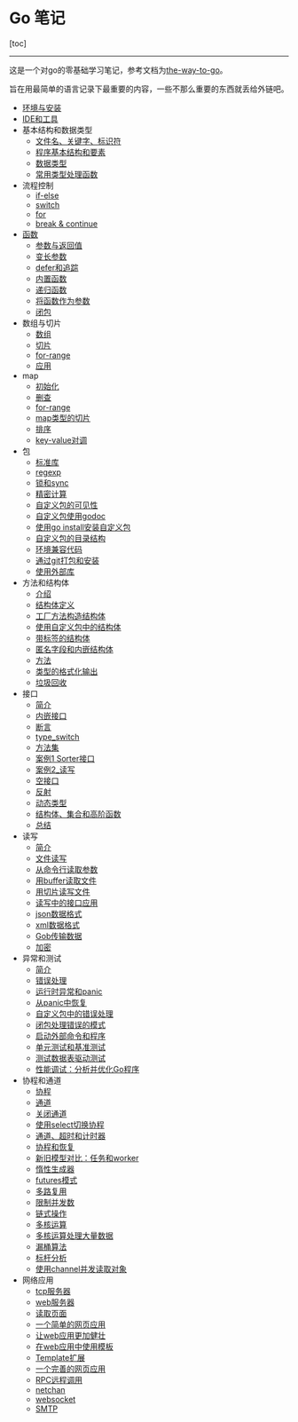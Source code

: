 # Go 笔记

[toc]

---

这是一个对go的零基础学习笔记，参考文档为[the-way-to-go](https://learnku.com/docs/the-way-to-go)。

旨在用最简单的语言记录下最重要的内容，一些不那么重要的东西就丢给外链吧。


- [环境与安装](doc/01_环境与安装.md)
- [IDE和工具](doc/02_IDE和工具.md)
- 基本结构和数据类型
  - [文件名、关键字、标识符](doc/03_基本结构和数据类型/03.01_文件名、关键字、标识符.md)
  - [程序基本结构和要素](doc/03_基本结构和数据类型/03.02_程序基本结构和要素.md)
  - [数据类型](doc/03_基本结构和数据类型/03.03_数据类型.md)
  - [常用类型处理函数](doc/03_基本结构和数据类型/03.05_常用类型处理函数.md)
- 流程控制
  - [if-else](doc/04_流程控制/04.01_if-else.md)
  - [switch](doc/04_流程控制/04.02_switch.md)
  - [for](doc/04_流程控制/04.03_for.md)
  - [break & continue](doc/04_流程控制/04.04_break&continue.md)
- [函数](doc/05_函数/05_func.md)
  - [参数与返回值](doc/05_函数/05.01_参数与返回值.md)
  - [变长参数](doc/05_函数/05.02_变长参数.md)
  - [defer和追踪](doc/05_函数/05.03_defer和追踪.md)
  - [内置函数](doc/05_函数/05.04_内置函数.md)
  - [递归函数](doc/05_函数/05.05_递归函数.md)
  - [将函数作为参数](doc/05_函数/05.06_将函数作为参数.md)
  - [闭包](doc/05_函数/05.07_闭包.md)
- 数组与切片
  - [数组](doc/06_数组与切片/06.01_数组.md)
  - [切片](doc/06_数组与切片/06.02_切片.md)
  - [for-range](doc/06_数组与切片/06.03_for-range.md)
  - [应用](doc/06_数组与切片/06.04_应用.md)
- map
  - [初始化](doc/07_map/07.01_初始化.md)
  - [删查](doc/07_map/07.02_删查.md)
  - [for-range](doc/07_map/07.03_for-range.md)
  - [map类型的切片](doc/07_map/07.04_map类型的切片.md)
  - [排序](doc/07_map/07.05_map排序.md)
  - [key-value对调](key-doc/07_map/07.06_key-value对调.md)
- 包
  - [标准库](./doc/08_包/08.01_标准库.md)
  - [regexp](./doc/08_包/08.02_regexp.md)
  - [锁和sync](./doc/08_包/08.03_锁和sync.md)
  - [精密计算](./doc/08_包/08.04_精密计算.md)
  - [自定义包的可见性](./doc/08_包/08.05_自定义包的可见性.md)
  - [自定义包使用godoc](./doc/08_包/08.06_自定义包使用godoc.md)
  - [使用go install安装自定义包](./doc/08_包/08.07_使用go%20install安装自定义包.md)
  - [自定义包的目录结构](./doc/08_包/08.08_自定义包的目录结构.md)
  - [环境兼容代码](./doc/08_包/08.09_环境兼容代码.md)
  - [通过git打包和安装](./doc/08_包/08.10_通过git打包和安装.md)
  - [使用外部库](./doc/08_包/08.11_使用外部库.md)
- 方法和结构体
  - [介绍](./doc/09_方法和结构体/09.01_介绍.md)
  - [结构体定义](./doc/09_方法和结构体/09.02_结构体定义.md)
  - [工厂方法构造结构体](./doc/09_方法和结构体/09.03_工厂方法构造结构体.md)
  - [使用自定义包中的结构体](./doc/09_方法和结构体/09.04_使用自定义包中的结构体.md)
  - [带标签的结构体](./doc/09_方法和结构体/09.05_带标签的结构体.md)
  - [匿名字段和内嵌结构体](./doc/09_方法和结构体/09.06_匿名字段和内嵌结构体.md)
  - [方法](./doc/09_方法和结构体/09.07_方法.md)
  - [类型的格式化输出](./doc/09_方法和结构体/09.08_类型的格式化输出.md)
  - [垃圾回收](./doc/09_方法和结构体/09.09_垃圾回收.md)
- 接口
  - [简介](./doc/10_接口/10.01_简介.md)
  - [内嵌接口](./doc/10_接口/10.02_内嵌接口.md)
  - [断言](./doc/10_接口/10.03_断言.md)
  - [type_switch](./doc/10_接口/10.04_type_switch.md)
  - [方法集](./doc/10_接口/10.05_方法集.md)
  - [案例1 Sorter接口](./doc/10_接口/10.06_案例1_Sorter接口.md)
  - [案例2_读写](./doc/10_接口/10.07_案例2_读写.md)
  - [空接口](./doc/10_接口/10.08_空接口.md)
  - [反射](./doc/10_接口/10.09_反射.md)
  - [动态类型](./doc/10_接口/10.10_动态类型.md)
  - [结构体、集合和高阶函数](./doc/10_接口/10.11_结构体、集合和高阶函数.md)
  - [总结](./doc/10_接口/10.12_总结.md)
- 读写
  - [简介](./doc/11_读写/11.01_简介.md)
  - [文件读写](./doc/11_读写/11.02_文件读写.md)
  - [从命令行读取参数](./doc/11_读写/11.03_从命令行读取参数.md)
  - [用buffer读取文件](./doc/11_读写/11.04_用buffer读取文件.md)
  - [用切片读写文件](./doc/11_读写/11.05_用切片读写文件.md)
  - [读写中的接口应用](./doc/11_读写/11.06_读写中的接口应用.md)
  - [json数据格式](./doc/11_读写/11.07_json数据格式.md)
  - [xml数据格式](./doc/11_读写/11.08_xml数据格式.md)
  - [Gob传输数据](./doc/11_读写/11.09_Gob传输数据.md)
  - [加密](./doc/11_读写/11.10_加密.md)
- 异常和测试
  - [简介](./doc/12_异常和测试/12.01_简介.md)
  - [错误处理](./doc/12_异常和测试/12.02_错误处理.md)
  - [运行时异常和panic](./doc/12_异常和测试/12.03_运行时异常和panic.md)
  - [从panic中恢复](./doc/12_异常和测试/12.04_从panic中恢复.md)
  - [自定义包中的错误处理](./doc/12_异常和测试/12.05_自定义包中的错误处理.md)
  - [闭包处理错误的模式](./doc/12_异常和测试/12.06_闭包处理错误的模式.md)
  - [启动外部命令和程序](./doc/12_异常和测试/12.07_启动外部命令和程序.md)
  - [单元测试和基准测试](./doc/12_异常和测试/12.08_单元测试和基准测试.md)
  - [测试数据表驱动测试](./doc/12_异常和测试/12.09_测试数据表驱动测试.md)
  - [性能调试：分析并优化Go程序](./doc/12_异常和测试/12.10_性能调试：分析并优化%20Go%20程序.md)
- 协程和通道
  - [协程](./doc/13_协程与通道/13.01_协程.md)
  - [通道](./doc/13_协程与通道/13.02_通道.md)
  - [关闭通道](./doc/13_协程与通道/13.03_关闭通道.md)
  - [使用select切换协程](./doc/13_协程与通道/13.04_使用select切换协程.md)
  - [通道、超时和计时器](./doc/13_协程与通道/13.05_通道、超时和计时器.md)
  - [协程和恢复](./doc/13_协程与通道/13.06_协程和恢复.md)
  - [新旧模型对比：任务和worker](./doc/13_协程与通道/13.07_新旧模型对比：任务和worker.md)
  - [惰性生成器](./doc/13_协程与通道/13.08_惰性生成器.md)
  - [futures模式](./doc/13_协程与通道/13.09_futures模式.md)
  - [多路复用](./doc/13_协程与通道/13.10_多路复用.md)
  - [限制并发数](./doc/13_协程与通道/13.11_限制并发数.md)
  - [链式操作](./doc/13_协程与通道/13.12_链式操作.md)
  - [多核运算](./doc/13_协程与通道/13.13_多核运算.md)
  - [多核运算处理大量数据](./doc/13_协程与通道/13.14_多核运算处理大量数据.md)
  - [漏桶算法](./doc/13_协程与通道/13.15_漏桶算法.md)
  - [标杆分析](./doc/13_协程与通道/13.16_标杆分析.md)
  - [使用channel并发读取对象](./doc/13_协程与通道/13.17_使用channel并发读取对象.md)
- 网络应用
  - [tcp服务器](./doc/14_网络应用/14.01_tcp服务器.md)
  - [web服务器](./doc/14_网络应用/14.02_web服务器.md)
  - [读取页面](./doc/14_网络应用/14.03_读取页面.md)
  - [一个简单的网页应用](./doc/14_网络应用/14.04_一个简单的网页应用.md)
  - [让web应用更加健壮](./doc/14_网络应用/14.05_让web应用更加健壮.md)
  - [在web应用中使用模板](./doc/14_网络应用/14.06_在web应用中使用模板.md)
  - [Template扩展](./doc/14_网络应用/14.07_Template扩展.md)
  - [一个完善的网页应用](./doc/14_网络应用/14.08_一个完善的网页应用.md)
  - [RPC远程调用](./doc/14_网络应用/14.09_RPC远程调用.md)
  - [netchan](./doc/14_网络应用/14.10_netchan.md)
  - [websocket](./doc/14_网络应用/14.11_websocket.md)
  - [SMTP](./doc/14_网络应用/14.12_SMTP.md)
